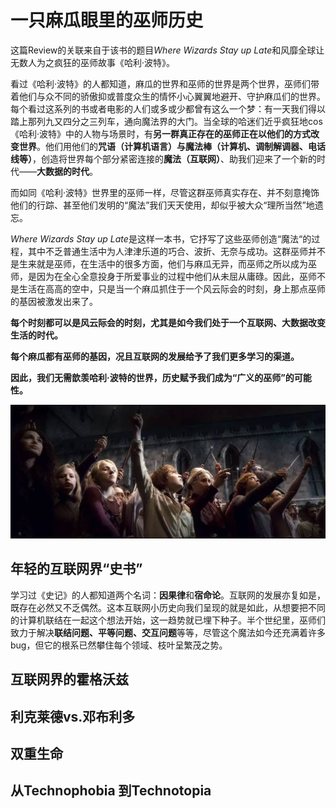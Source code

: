 # 一只麻瓜眼里的巫师历史

这篇Review的关联来自于该书的题目*Where Wizards Stay up Late*和风靡全球让无数人为之疯狂的巫师故事《哈利·波特》。

看过《哈利·波特》的人都知道，麻瓜的世界和巫师的世界是两个世界，巫师们带着他们与众不同的骄傲抑或普度众生的情怀小心翼翼地避开、守护麻瓜们的世界。每个看过这系列的书或者电影的人们或多或少都曾有这么一个梦：有一天我们得以踏上那列九又四分之三列车，通向魔法界的大门。当全球的哈迷们近乎疯狂地cos《哈利·波特》中的人物与场景时，有**另一群真正存在的巫师正在以他们的方式改变世界**。他们用他们的**咒语（计算机语言）**与**魔法棒（计算机、调制解调器、电话线等）**，创造将世界每个部分紧密连接的**魔法（互联网）**、助我们迎来了一个新的时代——**大数据的时代**。

而如同《哈利·波特》世界里的巫师一样，尽管这群巫师真实存在、并不刻意掩饰他们的行踪、甚至他们发明的“魔法”我们天天使用，却似乎被大众“理所当然”地遗忘。

*Where Wizards Stay up Late*是这样一本书，它抒写了这些巫师创造“魔法“的过程，其中不乏普通生活中为人津津乐道的巧合、波折、无奈与成功。这群巫师并不是生来就是巫师，在生活中的很多方面，他们与麻瓜无异，而巫师之所以成为巫师，是因为在全心全意投身于所爱事业的过程中他们从未屈从庸碌。因此，巫师不是生活在高高的空中，只是当一个麻瓜抓住于一个风云际会的时刻，身上那点巫师的基因被激发出来了。

**每个时刻都可以是风云际会的时刻，尤其是如今我们处于一个互联网、大数据改变生活的时代。**

**每个麻瓜都有巫师的基因，况且互联网的发展给予了我们更多学习的渠道。**

**因此，我们无需歆羡哈利·波特的世界，历史赋予我们成为“广义的巫师”的可能性。**

![LightUp](LightUp.jpg)

## 年轻的互联网界“史书”

学习过《史记》的人都知道两个名词：**因果律**和**宿命论**。互联网的发展亦复如是，既存在必然又不乏偶然。这本互联网小历史向我们呈现的就是如此，从想要把不同的计算机联结在一起这个想法开始，这一趋势就已埋下种子。半个世纪里，巫师们致力于解决**联结问题、平等问题、交互问题**等等，尽管这个魔法如今还充满着许多bug，但它的根系已然攀住每个领域、枝叶呈繁茂之势。

## 互联网界的霍格沃兹

## 利克莱德vs.邓布利多

## 双重生命

## 从Technophobia 到Technotopia

